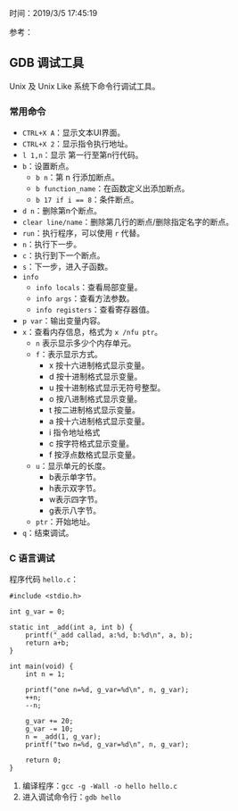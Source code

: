 时间：2019/3/5 17:45:19  

参考：

## GDB 调试工具

Unix 及 Unix Like 系统下命令行调试工具。

### 常用命令  

* `CTRL+X A`：显示文本UI界面。
* `CTRL+X 2`：显示指令执行地址。
* `l 1,n`：显示 第一行至第n行代码。
* `b`：设置断点。
	* `b n`：第 n 行添加断点。
	* `b function_name`：在函数定义出添加断点。
	* `b 17 if i == 8`：条件断点。
* `d n`：删除第n个断点。
* `clear line/name`：删除第几行的断点/删除指定名字的断点。
* `run`：执行程序，可以使用 `r` 代替。
* `n`：执行下一步。
* `c`：执行到下一个断点。
* `s`：下一步，进入子函数。
* `info`
	* `info locals`：查看局部变量。
	* `info args`：查看方法参数。
	* `info registers`：查看寄存器值。
* `p var`：输出变量内容。
* `x`：查看内存信息，格式为 `x /nfu ptr`。
	* `n` 表示显示多少个内存单元。
	* `f`：表示显示方式。
		* x 按十六进制格式显示变量。
		* d 按十进制格式显示变量。
		* u 按十进制格式显示无符号整型。
		* o 按八进制格式显示变量。
		* t 按二进制格式显示变量。
		* a 按十六进制格式显示变量。
		* i 指令地址格式
		* c 按字符格式显示变量。
		* f 按浮点数格式显示变量。
	* `u`：显示单元的长度。
		* b表示单字节。
		* h表示双字节。
		* w表示四字节。
		* g表示八字节。
	* `ptr`：开始地址。
* `q`：结束调试。

### C 语言调试 

程序代码 `hello.c`：

	#include <stdio.h>
	
	int g_var = 0;
	
	static int _add(int a, int b) {
	    printf("_add callad, a:%d, b:%d\n", a, b);
	    return a+b;
	}
	
	int main(void) {
	    int n = 1;
	    
	    printf("one n=%d, g_var=%d\n", n, g_var);
	    ++n;
	    --n;
	    
	    g_var += 20;
	    g_var -= 10;
	    n = _add(1, g_var);
	    printf("two n=%d, g_var=%d\n", n, g_var);
	    
	    return 0;
	}

1. 编译程序：`gcc -g -Wall -o hello hello.c`  
2. 进入调试命令行：`gdb hello`

